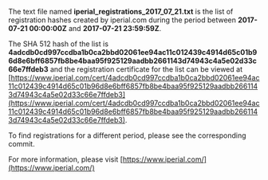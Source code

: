 The text file named **iperial_registrations_2017_07_21.txt** is the list of registration hashes created by iperial.com during the period between **2017-07-21 00:00:00Z** and **2017-07-21 23:59:59Z**.

The SHA 512 hash of the list is **4adcdb0cd997ccdba1b0ca2bbd02061ee94ac11c012439c4914d65c01b96d8e6bff6857fb8be4baa95f925129aadbb2661143d74943c4a5e02d33c66e7ffdeb3** and the registration certificate for the list can be viewed at [https://www.iperial.com/cert/4adcdb0cd997ccdba1b0ca2bbd02061ee94ac11c012439c4914d65c01b96d8e6bff6857fb8be4baa95f925129aadbb2661143d74943c4a5e02d33c66e7ffdeb3](https://www.iperial.com/cert/4adcdb0cd997ccdba1b0ca2bbd02061ee94ac11c012439c4914d65c01b96d8e6bff6857fb8be4baa95f925129aadbb2661143d74943c4a5e02d33c66e7ffdeb3).

To find registrations for a different period, please see the corresponding commit.

For more information, please visit [https://www.iperial.com/](https://www.iperial.com/)
